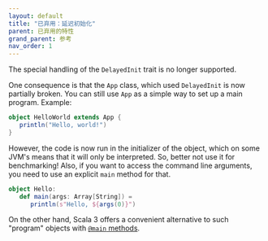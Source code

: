 ```yaml
---
layout: default
title: "已弃用：延迟初始化"
parent: 已弃用的特性
grand_parent: 参考
nav_order: 1
---
```


The special handling of the `DelayedInit` trait is no longer supported.

One consequence is that the `App` class, which used `DelayedInit` is
now partially broken. You can still use `App` as a simple way to set up a main program. Example:

```scala
object HelloWorld extends App {
   println("Hello, world!")
}
```

However, the code is now run in the initializer of the object, which on
some JVM's means that it will only be interpreted. So, better not use it
for benchmarking! Also, if you want to access the command line arguments,
you need to use an explicit `main` method for that.

```scala
object Hello:
   def main(args: Array[String]) =
      println(s"Hello, ${args(0)}")
```

On the other hand, Scala 3 offers a convenient alternative to such "program" objects
with [`@main` methods](../changed-features/main-functions.md).
